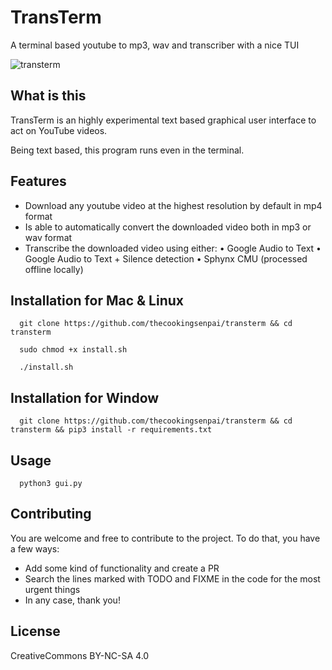 # TransTerm

A terminal based youtube to mp3, wav and transcriber with a nice TUI

![transterm](https://i.imgur.com/Ly6ZWa6.png)

## What is this

TransTerm is an highly experimental text based graphical user interface to act on YouTube videos.

Being text based, this program runs even in the terminal.

## Features

- Download any youtube video at the highest resolution by default in mp4 format
- Is able to automatically convert the downloaded video both in mp3 or wav format
- Transcribe the downloaded video using either:
  • Google Audio to Text
  • Google Audio to Text + Silence detection
  • Sphynx CMU (processed offline locally)

## Installation for Mac & Linux

      git clone https://github.com/thecookingsenpai/transterm && cd transterm

      sudo chmod +x install.sh

      ./install.sh

## Installation for Window

      git clone https://github.com/thecookingsenpai/transterm && cd transterm && pip3 install -r requirements.txt

## Usage

      python3 gui.py

## Contributing

You are welcome and free to contribute to the project. To do that, you have a few ways:

- Add some kind of functionality and create a PR
- Search the lines marked with TODO and FIXME in the code for the most urgent things
- In any case, thank you!

## License

CreativeCommons BY-NC-SA 4.0

